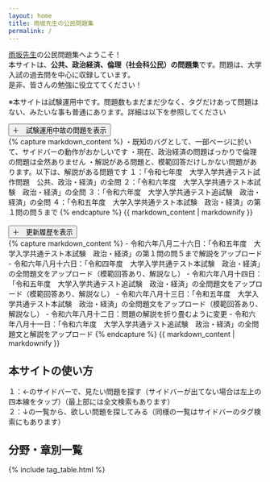 ```yaml
---
layout: home
title: 雨坂先生の公民問題集
permalink: /
---
```


[雨坂先生](https://x.com/teacheramesaka)の公民問題集へようこそ！  
本サイトは、**公共、政治経済、倫理（社会科公民）の問題集**です。問題は、大学入試の過去問を中心に収録しています。  
是非、皆さんの勉強に役立ててください！  
  
※本サイトは試験運用中です。問題数もまだまだ少なく、タグだけあって問題はない、みたいな事も普通にあります。詳細は以下を参照してください  
  
<div class="collapsible">
  <button class="collapsible-button">＋　試験運用中故の問題を表示</button>
  <div class="collapsible-content">
    {% capture markdown_content %}
・既知のバグとして、一部ページに於いて、サイドバーの動作がおかしいです  
・現在、政治経済の問題ばっかりで倫理の問題は全然ありません  
・解説がある問題と、模範回答だけしかない問題があります。以下は、解説がある問題です  
１：「令和七年度　大学入学共通テスト試作問題　公共、政治・経済」の全問  
２：「令和六年度　大学入学共通テスト本試験　政治・経済」の全問  
３：「令和六年度　大学入学共通テスト追試験　政治・経済」の全問  
４：「令和五年度　大学入学共通テスト本試験　政治・経済」の第１問の問５まで  
    {% endcapture %}
    {{ markdown_content | markdownify }}
  </div>
</div>
  
<br>
  
<div class="collapsible">
  <button class="collapsible-button">＋　更新履歴を表示</button>
  <div class="collapsible-content">
    {% capture markdown_content %}
- 令和六年八月二十六日：「令和五年度　大学入学共通テスト本試験　政治・経済」の第１問の問５まで解説をアップロード  
- 令和六年八月十六日：「令和四年度　大学入学共通テスト本試験　政治・経済」の全問題文をアップロード（模範回答あり、解説なし）  
- 令和六年八月十四日：「令和五年度　大学入学共通テスト追試験　政治・経済」の全問題文をアップロード（模範回答あり、解説なし）  
- 令和六年八月十三日：「令和五年度　大学入学共通テスト本試験　政治・経済」の全問題文をアップロード（模範回答あり、解説なし）  
- 令和六年八月十二日：問題の解説を折り畳むように変更  
- 令和六年八月十一日：「令和六年度　大学入学共通テスト追試験　政治・経済」の全問題文と解説をアップロード  
    {% endcapture %}
    {{ markdown_content | markdownify }}
  </div>
</div>
  
## 本サイトの使い方  
  
１：←のサイドバーで、見たい問題を探す（サイドバーが出てない場合は左上の四本線をタップ）（最上部には全文検索もあります）  
２：↓の一覧から、欲しい問題を探してみる（同様の一覧はサイドバーのタグ検索にもあります）  
  
## 分野・章別一覧
{% include tag_table.html %}